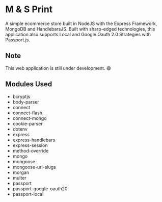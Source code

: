 # M & S Print
A simple ecommerce store built in NodeJS with the Express Framework, MongoDB and HandlebarsJS.
Built with sharp-edged technologies, this application also supports Local and Google Oauth 2.0 Strategies with Passport.js.

## Note
This web application is still under development. :smile:

## Modules Used
- bcryptjs
- body\-parser
- connect
- connect\-flash
- connect\-mongo
- cookie\-parser
- dotenv
- express
- express\-handlebars
- express\-session
- method\-override
- mongo
- mongoose
- mongoose\-url\-slugs
- morgan
- multer
- passport
- passport\-google\-oauth20
- passport\-local 
